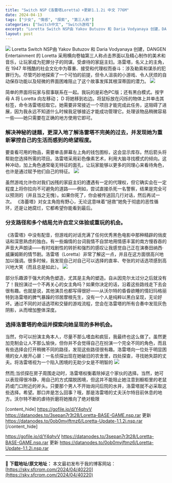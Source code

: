 ```yaml
---
title: "Switch NSP《洛蕾塔Loretta》+更新1.1.2i 中文 776M"
date: 2024-04-13
tags: ["少女", "情感", "探索", "第三人称"]
categories: ["Switch中文", "Switch游戏"]
excerpt: "Loretta Switch NSP由 Yakov Butuzov 和 Daria Vodyanaya 创建，DANGEN Entertainment 的 Loretta 采用横向卷轴第三人称点击界面以及精心制作的美术和音乐，让玩家成为犯罪分子的同谋。受虐待的家庭主妇。洛雷塔，名义上的主角，在 19&hellip;"
layout: post
---
```


<img class="aligncenter" src="https://sky.sfcrom.com/wp-content/uploads/2024/04/20240413112156-1fda0.jpeg" />
Loretta Switch NSP由 Yakov Butuzov 和 Daria Vodyanaya 创建，DANGEN Entertainment 的 Loretta 采用横向卷轴第三人称点击界面以及精心制作的美术和音乐，让玩家成为犯罪分子的同谋。受虐待的家庭主妇。洛雷塔，名义上的主角，在 1947 年残酷的社会文化中为尊重、接受和代理权而奋斗：涉及勒索和谋杀的犯罪行为。尽管巧妙地探索了一个可怕的前提，但令人沮丧的小游戏、令人厌烦的自动保存功能以及轻微的界面困难阻止了这个故事发挥其根深蒂固的潜力。

<img class="aligncenter" src="https://sky.sfcrom.com/wp-content/uploads/2024/04/20240413112158-86410.jpeg" />

简单的界面将玩家与叙事联系在一起。我玩的是彩色PC版；还有黑白模式。按字母 A 将 Loretta 向左移动； D 将她移到右边。将鼠标放在闪烁的物体上并单击其标签，命令洛雷塔拾取它。她需要非常接近一个项目才能完成此任务，这阻碍了进展，因为我永远不知道什么时候我足够接近才能成功管理它。处理该物品稍微容易一些——她只需要在正确的地方使用它即可。
<h3>解决神秘的谜题，更深入地了解洛雷塔不完美的过去，并发现她为重新掌控自己的生活而感到的绝望程度。</h3>
要查看可用的物品，需要单击屏幕左上角的钱包图标，这会显示库存。然后箭头将帮助您选择所需的项目。洛雷塔采用彩色像素艺术，利用大脑寻找模式的倾向。这种冲动，加上角色通常毫无特征的面孔，让玩家能够以更多的同理心来看待角色，也许是通过赋予他们自己的特征。

<img src="https://sky.sfcrom.com/wp-content/uploads/2024/04/20240413112159-ec920.jpeg" />

虽然游戏允许你对我们凶残的家庭主妇的遭遇有一定的代理权，但它确实会在一定程度上将你拉向不可避免的道路——例如，尝试直接杀死一名警察，结果是完全可以预测的（并且当之无愧）。如果你死了，你会被传送回几行对话，然后再试一次。 《洛蕾塔》对女主角抱有野心，无论这意味着“拯救”她免于彻底的恶性循环，还是让她腐烂，它都希望你能看到最后。
<h3>分支路径和多个结局允许自定义体验或重玩的机会。</h3>
《洛雷塔》中没有配音，但游戏的对话充满了任何优秀黑色电影中那种精辟的俏皮话和深思熟虑的独白。有一些煽情的台词我情不自禁地用情感丰富的南方慢吞吞的声音大声朗读——有时戏剧性的转折和强烈的感叹让我感觉自己正在演奏田纳西·威廉姆斯的情节剧。洛雷塔（Loretta）非常了解这一点，并且在这方面很高兴地加以强调。很多时候，我发现自己对自己可以选择的直率、夸张的对话选项感到高兴地大笑（而且总是如此）。

<img src="https://sky.sfcrom.com/wp-content/uploads/2024/04/20240413112159-b201e.jpeg" />

部分乐趣源于强大的角色塑造，尤其是主角的塑造。自从因克尔太过分之后就没有了！我扮演过一个不再关心的女主角吗？如果你决定的话，沿着这些路线走下去会很有趣。也就是说，其他演员也都写得很好——从沃尔特的昏昏欲睡的情妇玛格丽特到洛雷塔的脾气暴躁的邻居摩根先生，没有一个人是纯粹以黑白呈现，无论好坏。通过不同的对话选项和交替的游戏流程，您会在洛雷塔的所有合奏中发现灰色阴影，从而增加整体深度。
<h3>选择洛雷塔的命运并探索向她呈现的多种机会。</h3>
当然，你可以扮演主角本人，尽量不那么嗜血和疯狂，我最终也这么做了。虽然更加克制会让人不那么愉快，但你并不会觉得自己在扮演一个完全不同的角色，而且有些选择会打开稍微不同的路径，发现这些路径很有趣。洛雷塔向一位处于明显困境的女人敞开心扉：一名侦探出现在她破旧的农舍里，四处探查，寻找她失踪的丈夫。将洛雷塔视为一个陷入困境的无助少女是不明智的

<img src="https://sky.sfcrom.com/wp-content/uploads/2024/04/20240413112200-aee9e.jpeg" />

然而;当侦探在房子周围走动时，洛雷塔权衡着除掉这个家伙的选择。当然，她可以表现得很冷静，用自己的方式摆脱困境，但这并不能阻止她注意到橱柜里的老鼠药或门口附近的斧头。只要那个男人不开始询问后院的水井，洛雷塔就不必采取这些选择。希望。那口井是怎么回事？哦，那是洛雷塔的丈夫沃尔特目前休息的地方。沃尔特不断的虐待折磨将她推向了绝对极限

[content_hide]
https://gofile.io/d/Y4qhvV
https://datanodes.to/3sepan7r3t28/Loretta-BASE-GAME.nsp.rar
更新
https://datanodes.to/0ob0mvjftmz6/Loretta-Update-1.1.2i.nsp.rar
[/content_hide]

<!--wechatfans start-->
https://gofile.io/d/Y4qhvV
https://datanodes.to/3sepan7r3t28/Loretta-BASE-GAME.nsp.rar
更新
https://datanodes.to/0ob0mvjftmz6/Loretta-Update-1.1.2i.nsp.rar
<!--wechatfans end-->

---
📖 **下载地址/原文地址：** 本文最初发布于我的博客网站：[https://sky.sfcrom.com/2024/04/40220](https://sky.sfcrom.com/2024/04/40220)
